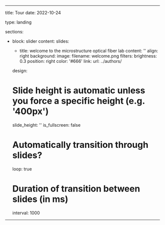 ---
title: Tour
date: 2022-10-24

type: landing

sections:
  - block: slider
    content:
      slides:
      - title: welcome to the microstructure optical fiber lab
        content: ''
        align: right
        background:
          image:
            filename: welcome.png
            filters:
              brightness: 0.3
          position: right
          color: '#666'
        link:
          url: ../authors/
     
    design:
      # Slide height is automatic unless you force a specific height (e.g. '400px')
      slide_height: ''
      is_fullscreen: false
      # Automatically transition through slides?
      loop: true
      # Duration of transition between slides (in ms)
      interval: 1000
---
